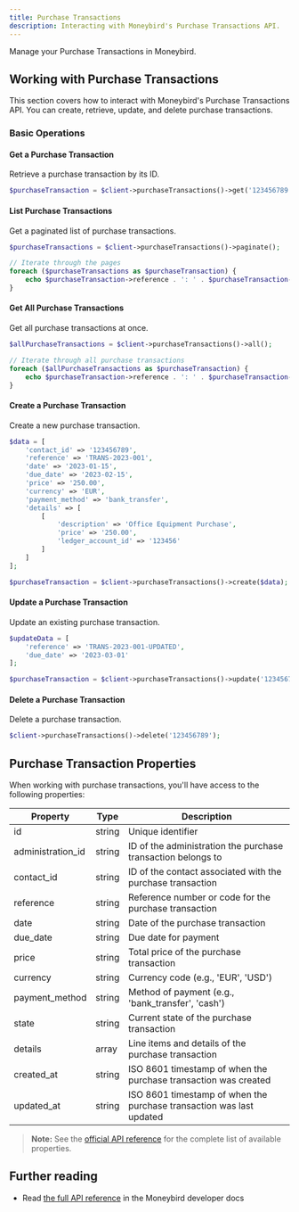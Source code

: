 ```yaml
---
title: Purchase Transactions
description: Interacting with Moneybird's Purchase Transactions API.
---
```


Manage your Purchase Transactions in Moneybird.

## Working with Purchase Transactions

This section covers how to interact with Moneybird's Purchase Transactions API. You can create, retrieve, update, and delete purchase transactions.

### Basic Operations

#### Get a Purchase Transaction

Retrieve a purchase transaction by its ID.

```php
$purchaseTransaction = $client->purchaseTransactions()->get('123456789');
```

#### List Purchase Transactions

Get a paginated list of purchase transactions.

```php
$purchaseTransactions = $client->purchaseTransactions()->paginate();

// Iterate through the pages
foreach ($purchaseTransactions as $purchaseTransaction) {
    echo $purchaseTransaction->reference . ': ' . $purchaseTransaction->price;
}
```

#### Get All Purchase Transactions

Get all purchase transactions at once.

```php
$allPurchaseTransactions = $client->purchaseTransactions()->all();

// Iterate through all purchase transactions
foreach ($allPurchaseTransactions as $purchaseTransaction) {
    echo $purchaseTransaction->reference . ': ' . $purchaseTransaction->price;
}
```

#### Create a Purchase Transaction

Create a new purchase transaction.

```php
$data = [
    'contact_id' => '123456789',
    'reference' => 'TRANS-2023-001',
    'date' => '2023-01-15',
    'due_date' => '2023-02-15',
    'price' => '250.00',
    'currency' => 'EUR',
    'payment_method' => 'bank_transfer',
    'details' => [
        [
            'description' => 'Office Equipment Purchase',
            'price' => '250.00',
            'ledger_account_id' => '123456'
        ]
    ]
];

$purchaseTransaction = $client->purchaseTransactions()->create($data);
```

#### Update a Purchase Transaction

Update an existing purchase transaction.

```php
$updateData = [
    'reference' => 'TRANS-2023-001-UPDATED',
    'due_date' => '2023-03-01'
];

$purchaseTransaction = $client->purchaseTransactions()->update('123456789', $updateData);
```

#### Delete a Purchase Transaction

Delete a purchase transaction.

```php
$client->purchaseTransactions()->delete('123456789');
```

## Purchase Transaction Properties

When working with purchase transactions, you'll have access to the following properties:

| Property | Type | Description |
|----------|------|-------------|
| id | string | Unique identifier |
| administration_id | string | ID of the administration the purchase transaction belongs to |
| contact_id | string | ID of the contact associated with the purchase transaction |
| reference | string | Reference number or code for the purchase transaction |
| date | string | Date of the purchase transaction |
| due_date | string | Due date for payment |
| price | string | Total price of the purchase transaction |
| currency | string | Currency code (e.g., 'EUR', 'USD') |
| payment_method | string | Method of payment (e.g., 'bank_transfer', 'cash') |
| state | string | Current state of the purchase transaction |
| details | array | Line items and details of the purchase transaction |
| created_at | string | ISO 8601 timestamp of when the purchase transaction was created |
| updated_at | string | ISO 8601 timestamp of when the purchase transaction was last updated |

> **Note:** See the [official API reference](https://developer.moneybird.com/api/purchase_transactions/) for the complete list of available properties.

## Further reading

- Read [the full API reference](https://developer.moneybird.com/api/purchase_transactions/) in the Moneybird developer docs
